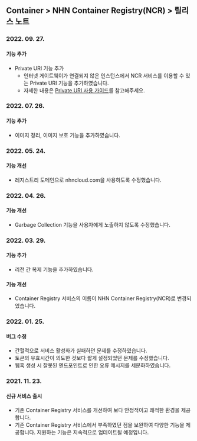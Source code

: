 ## Container > NHN Container Registry(NCR)  > 릴리스 노트

### 2022. 09. 27.

#### 기능 추가

* Private URI 기능 추가
  * 인터넷 게이트웨이가 연결되지 않은 인스턴스에서 NCR 서비스를 이용할 수 있는 Private URI 기능을 추가하였습니다.
  * 자세한 내용은 [Private URI 사용 가이드](./user-guide/#private-uri)를 참고해주세요.

### 2022. 07. 26.

#### 기능 추가

* 이미지 정리, 이미지 보호 기능을 추가하였습니다.

### 2022. 05. 24.

#### 기능 개선

* 레지스트리 도메인으로 nhncloud.com을 사용하도록 수정했습니다.

### 2022. 04. 26.

#### 기능 개선

* Garbage Collection 기능을 사용자에게 노출하지 않도록 수정했습니다.

### 2022. 03. 29.

#### 기능 추가

* 리전 간 복제 기능을 추가하였습니다.

#### 기능 개선

* Container Registry 서비스의 이름이 NHN Container Registry(NCR)로 변경되었습니다.

### 2022. 01. 25.

#### 버그 수정
* 간헐적으로 서비스 활성화가 실패하던 문제를 수정하였습니다.
* 토큰의 유효시간이 의도한 것보다 짧게 설정되었던 문제를 수정했습니다.
* 웹훅 생성 시 잘못된 엔드포인트로 인한 오류 메시지를 세분화하였습니다.


### 2021. 11. 23.
#### 신규 서비스 출시
* 기존 Container Registry 서비스를 개선하여 보다 안정적이고 쾌적한 환경을 제공합니다.
* 기존 Container Registry 서비스에서 부족하였던 점을 보완하여 다양한 기능을 제공합니다. 지원하는 기능은 지속적으로 업데이트될 예정입니다.
